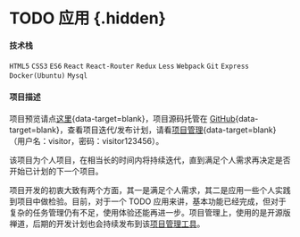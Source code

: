 # TODO 应用 {.hidden}

#### 技术栈

`HTML5` `CSS3` `ES6` `React` `React-Router` `Redux` `Less` `Webpack` `Git` `Express` `Docker(Ubuntu)` `Mysql`

#### 项目描述

项目预览请点[这里](https://www.wundertodo.xyz:1116/wundertodo/){data-target=blank}，项目源码托管在 [GitHub](https://github.com/smpower/todo_web/){data-target=blank}，查看项目迭代/发布计划，请看[项目管理](http://47.110.53.31:9000/zentao/user-login.html){data-target=blank}（用户名：visitor，密码：visitor123456）。

该项目为个人项目，在相当长的时间内将持续迭代，直到满足个人需求再决定是否开始已计划的下一个项目。

项目开发的初衷大致有两个方面，其一是满足个人需求，其二是应用一些个人实践到项目中做检验。目前，对于一个 TODO 应用来讲，基本功能已经完成，但对于复杂的任务管理仍有不足，使用体验还能再进一步。项目管理上，使用的是开源版禅道，后期的开发计划也会持续发布到该[项目管理工具](http://47.110.53.31:9000/zentao/user-login.html)。

